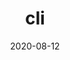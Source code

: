 ---
title: cli
date: 2020-08-12
description: Run yaml pipelines from the simple pypyr command line interface (CLI). Pipelines are in simple human-readable yaml for agentless automation.
menu:
  docs:
    identifier: cli-overview
    name: overview
    parent: cli
    weight: -100
seo_article_headline: Run yaml pipelines from the cli with pypyr.
seo_description: The pypyr cli is simple & intuitive, for easy task automation from the command line.
---